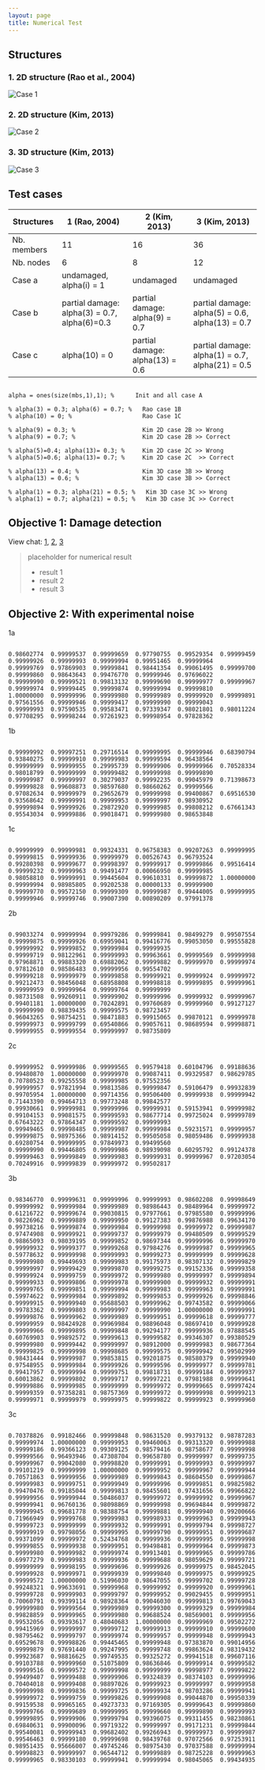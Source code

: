 ```yaml
---
layout: page
title: Numerical Test
---
```


## Structures

### 1. 2D structure (Rao et al., 2004)

![Case 1](http://vireax.github.io/vibration/fig201403/truss1.png)

### 2. 2D structure (Kim, 2013)

![Case 2](http://vireax.github.io/vibration/fig201403/truss2.png)

### 3. 3D structure (Kim, 2013)

![Case 3](http://oi43.tinypic.com/2e397bq.jpg)

## Test cases

| Structures | 1 (Rao, 2004)  | 2 (Kim, 2013)  |  3 (Kim, 2013)  |
| --------- | -------------- | -------------- | --------------- |
| Nb. members  | 11  | 16  | 36 |
| Nb. nodes  | 6  | 8 |  12 |
| Case a | undamaged, alpha(i) = 1 | undamaged | undamaged |
| Case b | partial damage: alpha(3) = 0.7, alpha(6)=0.3 | partial damage: alpha(9) = 0.7| partial damage: alpha(5) = 0.6, alpha(13) = 0.7  | 
| Case c | alpha(10) = 0 | partial damage: alpha(13) = 0.6  | partial damage: alpha(1) = o.7, alpha(21) = 0.5  |

<pre><code>
alpha = ones(size(mbs,1),1); %      Init and all case A

% alpha(3) = 0.3; alpha(6) = 0.7; %   Rao case 1B
% alpha(10) = 0; %                    Rao Case 1C
 
% alpha(9) = 0.3; %                   Kim 2D case 2B >> Wrong
% alpha(9) = 0.7; %                   Kim 2D case 2B >> Correct

% alpha(5)=0.4; alpha(13)= 0.3; %     Kim 2D case 2C >> Wrong
% alpha(5)=0.6; alpha(13)= 0.7; %     Kim 2D case 2C  >> Correct

% alpha(13) = 0.4; %                  Kim 3D case 3B >> Wrong
% alpha(13) = 0.6; %                  Kim 3D case 3B >> Correct

% alpha(1) = 0.3; alpha(21) = 0.5; %   Kim 3D case 3C >> Wrong
% alpha(1) = 0.7; alpha(21) = 0.5; %   Kim 3D case 3C >> Correct
</code></pre>

## Objective 1: Damage detection

View chat: [1](/vibration/results/r1.html), [2](/vibration/results/r2.html), [3](/vibration/results/r3.html)

> placeholder for numerical result
> - result 1
> - result 2
> - result 3

## Objective 2: With experimental noise

1a

<pre><code>
0.98602774 	0.99999537 	0.99999659 	0.97790755 	0.99529354 	0.99999459 	0.99999926 	0.99999993 	0.99999994 	0.99951465 	0.99999964 	
0.99999769 	0.97869903 	0.99999841 	0.98441354 	0.99061495 	0.99999700 	0.99999860 	0.98643643 	0.99476770 	0.99999946 	0.97696022 	
0.99999990 	0.99999521 	0.99813132 	0.99999690 	0.99999977 	0.99999967 	0.99999974 	0.99999445 	0.99999874 	0.99999994 	0.99999810 	
1.00000000 	0.99999996 	0.99999980 	0.99999989 	0.99999920 	0.99999891 	0.97561556 	0.99999946 	0.99999417 	0.99999990 	0.99999043 	
0.99999993 	0.97590535 	0.99583471 	0.97339347 	0.98021801 	0.98011224 	0.97708295 	0.99998244 	0.97261923 	0.99998954 	0.97828362 	
</code></pre>

1b

<pre><code>
0.99999992 	0.99997251 	0.29716514 	0.99999995 	0.99999946 	0.68390794 	0.93840275 	0.99999910 	0.99999983 	0.99999594 	0.96438564 	
0.99999999 	0.99999955 	0.29995739 	0.99999906 	0.99999966 	0.70528334 	0.98018799 	0.99999999 	0.99999482 	0.99999998 	0.99999890 	
0.99999987 	0.99999997 	0.30279037 	0.99992235 	0.99045979 	0.71398673 	0.99999828 	0.99608873 	0.98597680 	0.98660262 	0.99999566 	
0.97082634 	0.99999979 	0.29652679 	0.99999998 	0.99400867 	0.69516530 	0.93568642 	0.99999991 	0.99999953 	0.99999997 	0.98930952 	
0.99999894 	0.99999926 	0.29872920 	0.99999985 	0.99808212 	0.67661343 	0.95543034 	0.99999886 	0.99018471 	0.99999980 	0.98653848 	
</code></pre>

1c

<pre><code>
0.99999999 	0.99999981 	0.99324331 	0.96758383 	0.99207263 	0.99999995 	0.99999815 	0.99999936 	0.99999979 	0.00526743 	0.96793524 	
0.99280398 	0.99999677 	0.99998397 	0.99999917 	0.99999866 	0.99516414 	0.99999232 	0.99999963 	0.99491477 	0.00066950 	0.99999985 	
0.98058810 	0.99999991 	0.99445604 	0.99610331 	0.99999872 	1.00000000 	0.99999994 	0.98985805 	0.99202538 	0.00000133 	0.99999900 	
0.99999770 	0.99572150 	0.99999309 	0.99999987 	0.99444005 	0.99999995 	0.99999946 	0.99999746 	0.99007390 	0.00890209 	0.97991378 	
</code></pre>

2b

<pre><code>
0.99033274 	0.99999994 	0.99979286 	0.99999841 	0.98499279 	0.99507554 	0.99999875 	0.99999926 	0.69959041 	0.99416776 	0.99053050 	0.99555828 	0.99999992 	0.99999852 	0.99999984 	0.99999935 	
0.99999719 	0.98122961 	0.99999993 	0.99963661 	0.99999569 	0.99999998 	0.97968871 	0.99883320 	0.69882062 	0.99999882 	0.99999970 	0.99999974 	0.97812610 	0.98586483 	0.99999956 	0.99554702 	
0.99999218 	0.99999979 	0.99999858 	0.99999921 	0.99999924 	0.99999972 	0.99212473 	0.98456048 	0.68958808 	0.99998818 	0.99999895 	0.99999961 	0.99999959 	0.99999964 	0.99999764 	0.99999999 	
0.98731508 	0.99260911 	0.99999902 	0.99999996 	0.99999932 	0.99999967 	0.99401181 	1.00000000 	0.70242891 	0.99760689 	0.99999960 	0.99127127 	0.99999990 	0.98839435 	0.99999575 	0.98723457 	
0.96043265 	0.98754251 	0.98471883 	0.99915065 	0.99870121 	0.99999978 	0.99999973 	0.99999799 	0.69540866 	0.99057611 	0.98689594 	0.99998871 	0.99999955 	0.99999554 	0.99999997 	0.98735809 	
</code></pre>

2c

<pre><code>
0.99999952 	0.99999986 	0.99999565 	0.99579418 	0.60104796 	0.99188636 	0.99480870 	1.00000000 	0.99999970 	0.99087411 	0.99329587 	0.98629785 	0.70780523 	0.99255558 	0.99999985 	0.97552356 	
0.99999957 	0.97821994 	0.99813586 	0.99999847 	0.59106479 	0.99932839 	0.99705954 	1.00000000 	0.99714356 	0.99506400 	0.99999938 	0.99999942 	0.71443390 	0.99464713 	0.99773248 	0.99842577 	
0.99930661 	0.99999981 	0.99999996 	0.99999931 	0.59153941 	0.99999982 	0.99104153 	0.99081575 	0.99999593 	0.98677714 	0.99725024 	0.99999789 	0.67643222 	0.97864347 	0.99999592 	0.99999993 	
0.99949465 	0.99998485 	0.99999987 	0.99999984 	0.59231571 	0.99999957 	0.99999875 	0.98975366 	0.98914152 	0.99505058 	0.98059486 	0.99999938 	0.69280754 	0.99999995 	0.97849973 	0.99499560 	
0.99999990 	0.99446805 	0.99999986 	0.98939098 	0.60295792 	0.99124378 	0.99999463 	0.99999849 	0.99999983 	0.99999931 	0.99999967 	0.97203054 	0.70249916 	0.99999839 	0.99999972 	0.99502817 	
</code></pre>

3b

<pre><code>
0.98346770 	0.99999631 	0.99999996 	0.99999993 	0.98602208 	0.99998649 	0.99999992 	0.99999984 	0.99999989 	0.98986443 	0.98489964 	0.99999972 	0.61216722 	0.99999674 	0.99030815 	0.97977661 	0.97985580 	0.99999996 	0.98226962 	0.99999889 	0.99999950 	0.99127383 	0.99876988 	0.99634170 	0.99738216 	0.99999874 	0.99999984 	0.99999998 	0.99999972 	0.99999987 	0.97474908 	0.99999921 	0.99999737 	0.99999979 	0.99480509 	0.99999529 	
0.98865093 	0.98039195 	0.99999852 	0.98697344 	0.99999996 	0.99999970 	0.99999932 	0.99999377 	0.99999268 	0.97984276 	0.99999987 	0.99999965 	0.59778632 	0.99999998 	0.99999993 	0.99999273 	0.99999999 	0.99999628 	0.99999980 	0.99449693 	0.99999983 	0.99175973 	0.98307132 	0.99999829 	0.99999997 	0.99999429 	0.99999870 	0.99999275 	0.99152336 	0.99999358 	0.99999924 	0.99999759 	0.99999972 	0.99999980 	0.99999997 	0.99999894 	
0.99999933 	0.99999806 	0.99999978 	0.99999900 	0.99999932 	0.99999991 	0.99999765 	0.99999851 	0.99999994 	0.99999983 	0.99999963 	0.99999991 	0.59974622 	0.99999984 	0.99999892 	0.99999853 	0.99999926 	0.99998846 	0.99999915 	0.99999940 	0.95688503 	0.99999962 	0.99743582 	0.99999066 	0.99783362 	0.99999803 	0.99999997 	0.99999990 	1.00000000 	0.99999991 	0.99999876 	0.99999962 	0.99999989 	0.99999951 	0.99999618 	0.99999777 	
0.99999959 	0.98424928 	0.99969984 	0.98896048 	0.98697410 	0.99999928 	0.99999966 	0.99999895 	0.99999848 	0.99294177 	0.99999936 	0.97888545 	0.60769903 	0.99892572 	0.99999613 	0.99999582 	0.99346307 	0.99380529 	0.99999980 	0.99999442 	0.99999997 	0.98912000 	0.99999983 	0.98677364 	0.99999825 	0.99999998 	0.99998685 	0.99999575 	0.99999942 	0.99502999 	0.98431444 	0.99999987 	0.99853815 	0.99201875 	0.98580379 	0.99999940 	
0.97548955 	0.99999984 	0.99999926 	0.99999596 	0.99999977 	0.99999781 	0.99417957 	0.99999994 	0.99999751 	0.99818731 	0.99999184 	0.99999937 	0.60013862 	0.99999802 	0.99999717 	0.99997221 	0.97981988 	0.99999641 	0.99999886 	0.99999985 	0.99999999 	0.99999972 	0.99999665 	0.99997424 	0.99999359 	0.97358281 	0.98757369 	0.99999972 	0.99999998 	0.99999213 	0.99999971 	0.99999979 	0.99999975 	0.99999822 	0.99999923 	0.99999960 	
</code></pre>

3c

<pre><code>
0.70378826 	0.99182466 	0.99999848 	0.98631520 	0.99379132 	0.98787283 	0.99999974 	1.00000000 	0.99999953 	0.99460063 	0.99313320 	0.99999988 	0.99999186 	0.99366123 	0.99309125 	0.98579416 	0.98758677 	0.99999998 	0.99999566 	0.96493946 	0.47308704 	0.99658780 	0.99999997 	0.99999735 	0.99999967 	0.99042080 	0.99998820 	0.99999991 	0.99999993 	0.99999997 	0.99101219 	0.99999999 	1.00000000 	0.99999952 	0.99999967 	0.99999944 	
0.70571863 	0.99999956 	0.99999989 	0.99999843 	0.98604550 	0.99999867 	0.99999983 	0.99999751 	0.99999949 	0.99999996 	0.99999851 	0.99825982 	0.99470476 	0.99185044 	0.99999813 	0.98455601 	0.97431656 	0.99966822 	0.99999956 	0.99999944 	0.50486037 	0.99999972 	0.99999992 	0.99999967 	0.99999941 	0.96760136 	0.98098869 	0.99999998 	0.99694844 	0.99999872 	0.99999945 	0.99681778 	0.98388754 	0.99999881 	0.99999940 	0.99200666 	
0.71966949 	0.99999768 	0.99999983 	0.99998933 	0.99999963 	0.99999943 	0.99999723 	0.99999999 	0.99999932 	0.99999991 	0.99999794 	0.99998727 	0.99999919 	0.99798056 	0.99999995 	0.99999790 	0.99999951 	0.99999687 	0.99371099 	0.99999972 	0.52434768 	0.99999936 	0.99999995 	0.99999998 	0.99999855 	0.99999938 	0.99999951 	0.99498481 	0.99999964 	0.99999873 	0.99999980 	0.99999982 	0.99999974 	0.99913401 	0.99999965 	0.99999786 	
0.69977279 	0.99999983 	0.99999936 	0.99999688 	0.98059629 	0.99999721 	0.99999999 	0.99998195 	0.99999696 	0.99999926 	0.99999975 	0.98452045 	0.99999928 	0.99999971 	0.99999939 	0.99999840 	0.99999975 	0.99999925 	0.99999572 	1.00000000 	0.51996030 	0.98647055 	0.99999702 	0.99999728 	0.99248321 	0.99633691 	0.99999968 	0.99999992 	0.99999920 	0.99999961 	0.99999728 	0.99999903 	0.99999797 	0.99999952 	0.99029455 	0.99999951 	
0.70060791 	0.99399114 	0.98928364 	0.99046030 	0.99999813 	0.99769043 	0.99999980 	0.99999564 	0.99999989 	0.99999300 	0.99999329 	0.99999984 	0.99828859 	0.99999965 	0.99999980 	0.99688524 	0.98569001 	0.99999956 	0.99532056 	0.99393617 	0.48040683 	1.00000000 	0.99999969 	0.99502272 	0.99415969 	0.99999997 	0.99999712 	0.99999913 	0.99999910 	0.99999600 	0.98795462 	0.99999797 	0.99999974 	0.99999957 	0.99999948 	0.99999943 	
0.69529678 	0.99998826 	0.99445465 	0.99999948 	0.97383870 	0.99014956 	0.99999879 	0.97691440 	0.99247995 	0.99999748 	0.99863624 	0.98319432 	0.99923687 	0.98816625 	0.99749535 	0.99325272 	0.99941518 	0.99607116 	0.99103788 	0.99999960 	0.51075809 	0.98636846 	0.99999914 	0.99999582 	0.99999516 	0.99999572 	0.99999998 	0.99999999 	0.99998977 	0.99999822 	0.99499407 	0.99999488 	0.99999906 	0.99324839 	0.98374103 	0.99999996 	
0.70404018 	0.99999408 	0.98897026 	0.99999923 	0.99999997 	0.99999958 	0.99999998 	0.99999836 	0.99999725 	0.99999934 	0.98703286 	0.99999941 	0.99999972 	0.99999759 	0.99999826 	0.99999908 	0.99044870 	0.99950339 	0.99159538 	0.99965165 	0.49273733 	0.97169305 	0.99999643 	0.99999860 	0.99999766 	0.99999689 	0.99999995 	0.99999660 	0.99999890 	0.99999993 	0.99999895 	0.99999906 	0.99999794 	0.99396075 	0.99311455 	0.98230861 	
0.69840631 	0.99900096 	0.99719322 	0.99999997 	0.99171231 	0.99999844 	0.99540081 	0.99999943 	0.99682402 	0.99266943 	0.99999973 	0.99999987 	0.99546463 	0.99999180 	0.99999698 	0.98439768 	0.97072566 	0.97253911 	0.98951435 	0.95666007 	0.49745246 	0.98975430 	0.97037588 	0.99999994 	0.99998823 	0.99999997 	0.96544712 	0.99999889 	0.98725228 	0.99999963 	0.99999965 	0.98330103 	0.99999941 	0.99999994 	0.98045065 	0.99434935 	
</code></pre>
